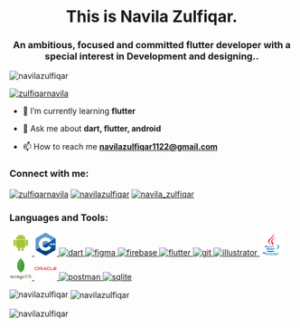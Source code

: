 <h1 align="center"> This is Navila Zulfiqar.</h1>
<h3 align="center">An ambitious, focused and committed flutter developer with a special interest in Development and designing..</h3>

<p align="left"> <img src="https://komarev.com/ghpvc/?username=navilazulfiqar&label=Profile%20views&color=0e75b6&style=flat" alt="navilazulfiqar" /> </p>

<p align="left"> <a href="https://twitter.com/zulfiqarnavila" target="blank"><img src="https://img.shields.io/twitter/follow/zulfiqarnavila?logo=twitter&style=for-the-badge" alt="zulfiqarnavila" /></a> </p>

- 🌱 I’m currently learning **flutter**

- 💬 Ask me about **dart, flutter, android**

- 📫 How to reach me **navilazulfiqar1122@gmail.com**

<h3 align="left">Connect with me:</h3>
<p align="left">
<a href="https://twitter.com/navila_zulfiqar" target="blank"><img align="center" src="https://raw.githubusercontent.com/rahuldkjain/github-profile-readme-generator/master/src/images/icons/Social/twitter.svg" alt="zulfiqarnavila" height="30" width="40" /></a>
<a href="https://www.linkedin.com/in/navila-zulfiqar-94b731244/" target="blank"><img align="center" src="https://raw.githubusercontent.com/rahuldkjain/github-profile-readme-generator/master/src/images/icons/Social/linked-in-alt.svg" alt="navilazulfiqar" height="30" width="40" /></a>
<a href="https://www.leetcode.com/navila_zulfiqar" target="blank"><img align="center" src="https://raw.githubusercontent.com/rahuldkjain/github-profile-readme-generator/master/src/images/icons/Social/leet-code.svg" alt="navila_zulfiqar" height="30" width="40" /></a>
</p>

<h3 align="left">Languages and Tools:</h3>
<p align="left"> <a href="https://developer.android.com" target="_blank" rel="noreferrer"> <img src="https://raw.githubusercontent.com/devicons/devicon/master/icons/android/android-original-wordmark.svg" alt="android" width="40" height="40"/> </a> <a href="https://www.w3schools.com/cpp/" target="_blank" rel="noreferrer"> <img src="https://raw.githubusercontent.com/devicons/devicon/master/icons/cplusplus/cplusplus-original.svg" alt="cplusplus" width="40" height="40"/> </a> <a href="https://dart.dev" target="_blank" rel="noreferrer"> <img src="https://www.vectorlogo.zone/logos/dartlang/dartlang-icon.svg" alt="dart" width="40" height="40"/> </a> <a href="https://www.figma.com/" target="_blank" rel="noreferrer"> <img src="https://www.vectorlogo.zone/logos/figma/figma-icon.svg" alt="figma" width="40" height="40"/> </a> <a href="https://firebase.google.com/" target="_blank" rel="noreferrer"> <img src="https://www.vectorlogo.zone/logos/firebase/firebase-icon.svg" alt="firebase" width="40" height="40"/> </a> <a href="https://flutter.dev" target="_blank" rel="noreferrer"> <img src="https://www.vectorlogo.zone/logos/flutterio/flutterio-icon.svg" alt="flutter" width="40" height="40"/> </a> <a href="https://git-scm.com/" target="_blank" rel="noreferrer"> <img src="https://www.vectorlogo.zone/logos/git-scm/git-scm-icon.svg" alt="git" width="40" height="40"/> </a> <a href="https://www.adobe.com/in/products/illustrator.html" target="_blank" rel="noreferrer"> <img src="https://www.vectorlogo.zone/logos/adobe_illustrator/adobe_illustrator-icon.svg" alt="illustrator" width="40" height="40"/> </a> <a href="https://www.java.com" target="_blank" rel="noreferrer"> <img src="https://raw.githubusercontent.com/devicons/devicon/master/icons/java/java-original.svg" alt="java" width="40" height="40"/> </a> <a href="https://www.mongodb.com/" target="_blank" rel="noreferrer"> <img src="https://raw.githubusercontent.com/devicons/devicon/master/icons/mongodb/mongodb-original-wordmark.svg" alt="mongodb" width="40" height="40"/> </a> <a href="https://www.oracle.com/" target="_blank" rel="noreferrer"> <img src="https://raw.githubusercontent.com/devicons/devicon/master/icons/oracle/oracle-original.svg" alt="oracle" width="40" height="40"/> </a> <a href="https://postman.com" target="_blank" rel="noreferrer"> <img src="https://www.vectorlogo.zone/logos/getpostman/getpostman-icon.svg" alt="postman" width="40" height="40"/> </a> <a href="https://www.sqlite.org/" target="_blank" rel="noreferrer"> <img src="https://www.vectorlogo.zone/logos/sqlite/sqlite-icon.svg" alt="sqlite" width="40" height="40"/> </a> </p>

<p><img align="left" src="https://github-readme-stats.vercel.app/api/top-langs?username=navilazulfiqar&show_icons=true&locale=en&layout=compact" alt="navilazulfiqar" /></p>

<p>&nbsp;<img align="center" src="https://github-readme-stats.vercel.app/api?username=navilazulfiqar&show_icons=true&locale=en" alt="navilazulfiqar" /></p>

<p><img align="center" src="https://github-readme-streak-stats.herokuapp.com/?user=navilazulfiqar&" alt="navilazulfiqar" /></p>
